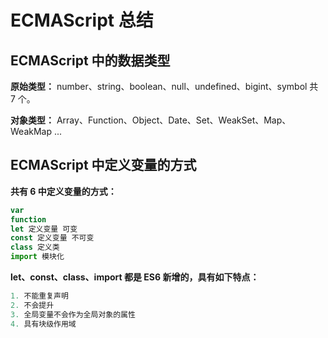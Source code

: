 # ECMAScript 总结

## ECMAScript 中的数据类型

**原始类型：** number、string、boolean、null、undefined、bigint、symbol 共 7 个。

**对象类型：** Array、Function、Object、Date、Set、WeakSet、Map、WeakMap ...

## ECMAScript 中定义变量的方式

**共有 6 中定义变量的方式：**

```js
var
function 
let	定义变量 可变
const 定义变量 不可变
class 定义类
import 模块化
```

**let、const、class、import 都是 ES6 新增的，具有如下特点：**

```js
1. 不能重复声明
2. 不会提升
3. 全局变量不会作为全局对象的属性
4. 具有块级作用域
```

